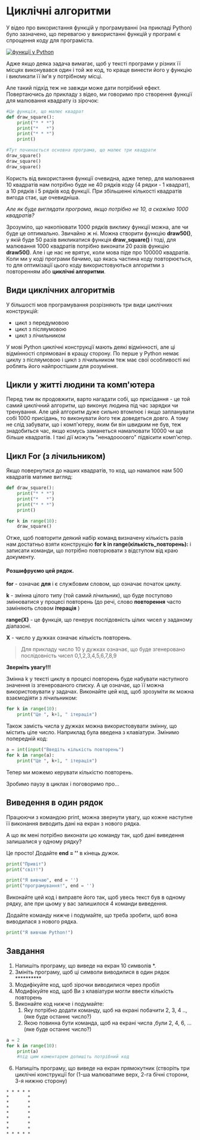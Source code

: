 # Циклічні алгоритми
У відео про використання функцій  у програмуванні (на прикладі Python) було зазначено, що перевагою у використанні функцій у програмі є спрощення коду для програміста. 

[![функції у Python](https://img.youtube.com/vi/nTQUwghvy5Q/default.jpg)](https://youtu.be/ytDDDh32nbs)

Адже якщо деяка задача вимагає, щоб у тексті програми у різних її місцях виконувався один і той же код, то краще винести його у функцію і викликати її ім'я у потрібному місці.

Але такий підхід теж не завжди може дати потрібний ефект. Повертаючись до прикладу з відео, ми говоримо про створення функції для малювання квадрату із зірочок:
```python
#Це функція, що малює квадрат
def draw_square():
	print("* * *")
	print("*   *")
	print("* * *")
	print()

#Тут починається основна програма, що малює три квадрати
draw_square()
draw_square()
draw_square()
```

Користь від використання функції очевидна, адже тепер, для малювання 10 квадратів нам потрібно буде не 40 рядків коду (4 рядки - 1 квадрат), а 10 рядків і 5 рядків код функції. При збільшенні кількості квадратів вигода стає, ще очевидніша.

*Але як буде виглядати програма, якщо потрібно не 10, а скажімо 1000 квадратів?*

Зрозуміло, що накопіювати 1000 рядків виклику функції можна, але чи буде це оптимально. Звичайно ж ні. Можна створити функцію **draw50()**, у якій буде 50 разів викликатися функція **draw_square()** і тоді, для малювання 1000 квадратів потрібно виконати 20 разів функцію **draw50()**. Але і це нас не врятує, коли мова піде про 100000 квадратів. 
Коли ми у коді програми бачимо, що якась частина коду повторюється, то для оптимізації цього коду використовуються алгоритми з повторенням або **циклічні алгоритми**.

## Види циклічних алгоритмів
У більшості мов програмування розрізняють три види циклічних конструкцій: 
- цикл з передумовою
- цикл з післяумовою
- цикл з лічильником

У мові Python циклічні конструкції мають деякі відмінності, але ці відмінності спрямовані в кращу сторону. По перше у Python немає циклу з післяумовою і цикл з лічильником теж має свої особливості які роблять його найпростішим для розуміння.

## Цикли у житті людини та комп'ютера

Перед тим як продовжити, варто нагадати собі, що присідання - це той самий циклічний алгоритм, що виконує людина під час зарядки чи тренування. Але цей алгоритм дуже сильно втомлює і якщо запланувати собі 1000 присідань, то виконувати його теж доведеться довго. А тому не слід забувати, що і комп'ютеру, яким би він швидким не був, теж знадобиться час, якщо комусь заманеться намалювати 10000 чи ще більше квадратів. І такі дії можуть "ненадоооовго" підвісити комп'ютер.

## Цикл For (з лічильником)
Якщо повернутися до наших квадратів, то код, що намалює нам 500 квадратів матиме вигляд:
```python
def draw_square():
	print("* * *")
	print("*   *")
	print("* * *")
	print()

for k in range(10):
	draw_square()

```

Отже, щоб повторити деякий набір команд визначену кількість разів нам достатньо взяти конструкцію **for k in range(кількість_повторень):** і записати команди, що потрібно повторювати з відступом від краю документу.

#### Розшифруємо цей рядок. 

**for** - означає **для** і є службовим словом, що означає початок циклу.

**k** - змінна цілого типу (той самий лічильник), що буде поступово змінюватися у процесі повторень (до речі, слово **повторення** часто заміняють словом **ітерація** )

**range(X)** - це функція, що генерує послідовність цілих чисел у заданому діапазоні. 

**X** - число у дужках означає кількість повторень.
> Для прикладу число 10 у дужках означає, що буде згенеровано послідовність чисел 0,1,2,3,4,5,6,7,8,9


**Зверніть увагу!!!**

Змінна k у тексті циклу в процесі повторень буде набувати наступного значення із згенерованого списку. А це означає, що її можна використовувати у задачах. Виконайте цей код, щоб зрозуміти як можна взаємодіяти з лічильником:
```python
for k in range(10):
	print("Це ", k+1, " ітерація")
```

Також замість числа у дужках можна використовувати змінну, що містить ціле число. Наприклад була введена з клавіатури. Змінимо попередній код:

```python
a = int(input("Введіть кількість повторень")
for k in range(a):
	print("Це ", k+1, " ітерація")
```
Тепер ми можемо керувати кількістю повторень.

Зробимо паузу в циклах і поговоримо про...

## Виведення в один рядок
Працюючи з командою print, можна звернути увагу, що кожне наступне її виконання виводить дані на екран з нового рядка.

А що як мені потрібно виконати цю команду так, щоб дані виведення залишалися у одному рядку?

Це просто! Додайте **end = ''** в кінець дужок.
```python
print("Привіт")
print("світ!")

print("Я вивчаю", end = '')
print("програмування!", end = '')
```
 Виконайте цей код і виправте його так, щоб увесь текст був в одному рядку, але при цьому у вас залишилося 4 команди виведення.
 
 Додайте команду нижче і подумайте, що треба зробити, щоб вона виводилася з нового рядка. 
 ```python
 print("Я вивчаю Python!")
 ```

## Завдання

1. Напишіть програму, що виведе на екран 10 символів *.
2. Змініть програму, щоб ці символи виводилися в один рядок **********
3. Модифікуйте код, щоб зірочки  виводилися через пробіл
4. Модифікуйте код, щоб Ви з клавіатури могли ввести кількість повторень
5. Виконайте код нижче і подумайте:
	1. Яку потрібно додати команду, щоб на екрані побачити 2, 3, 4 .., (яке буде останнє число?)
	2. Якою повинна бути команда, щоб на екрані числа ,були 2, 4, 6, ...(яке буде останнє число?)

```python
a = 2
for k in range(10):
	print(a)
	#під цим коментарем допишіть потрібний код
```

6. Напишіть програму, що виведе на екран прямокутник (створіть три циклічні конструкції for (1-ша малюватиме верх, 2-га бічні сторони, 3-я нижню сторону)
```
* * * * *
*       *
*       *
*       *
*       *
*       *
*       *
*       *
* * * * *

```
